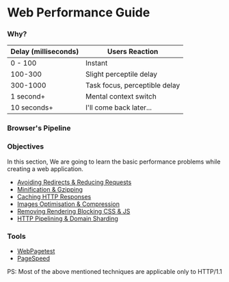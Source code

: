 # Web Performance Guide



### Why?

Delay (milliseconds)      |          Users Reaction
--------------------------|--------------------------------------------
0 - 100                   |           Instant
100-300                   |         Slight perceptile delay
300-1000                  |         Task focus, perceptible delay
1 second+                 |        Mental context switch
10 seconds+               |        I'll come back later...


### Browser's Pipeline




### Objectives

In this section, We are going to learn the basic performance problems while creating a web application.

+ [Avoiding Redirects & Reducing Requests](https://github.com/vigneshshanmugam/network-performance-content-kit/blob/gh-pages/tutorials/Redirects_And_Requests.md)
+ [Minification & Gzipping](https://github.com/vigneshshanmugam/network-performance-content-kit/blob/gh-pages/tutorials/Minification_And_Gzipping.md)
+ [Caching HTTP Responses](https://github.com/vigneshshanmugam/network-performance-content-kit/blob/gh-pages/tutorials/HTTP_Caching.md)
+ [Images Optimisation & Compression](https://github.com/vigneshshanmugam/network-performance-content-kit/blob/gh-pages/tutorials/Image_Optimisation_And_Compression.md)
+ [Removing Rendering Blocking CSS & JS](https://github.com/vigneshshanmugam/network-performance-content-kit/blob/gh-pages/tutorials/RenderBlocking_CSS_And_JS.md)
+ [HTTP Pipelining & Domain Sharding](https://github.com/vigneshshanmugam/network-performance-content-kit/blob/gh-pages/tutorials/Pipelining_And_Domain_Sharding.md)

### Tools

+ [WebPagetest](www.webpagetest.org)
+ [PageSpeed](https://developers.google.com/speed/pagespeed/insights/)


PS: Most of the above mentioned techniques are applicable only to HTTP/1.1 



